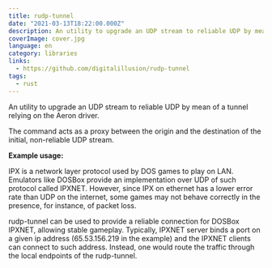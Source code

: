 ```yaml
---
title: rudp-tunnel
date: "2021-03-13T18:22:00.000Z"
description: An utility to upgrade an UDP stream to reliable UDP by mean of a tunnel relying on the Aeron driver.
coverImage: cover.jpg
language: en
category: libraries
links:
  - https://github.com/digitalillusion/rudp-tunnel
tags:
  - rust
---
```


An utility to upgrade an UDP stream to reliable UDP by mean of a tunnel relying on the Aeron driver.

The command acts as a proxy between the origin and the destination of the initial, non-reliable UDP stream.

**Example usage:**

IPX is a network layer protocol used by DOS games to play on LAN. Emulators like DOSBox provide an implementation over UDP of such protocol called IPXNET. However, since IPX on ethernet has a lower error rate than UDP on the internet, some games may not behave correctly in the presence, for instance, of packet loss.

rudp-tunnel can be used to provide a reliable connection for DOSBox IPXNET, allowing stable gameplay. Typically, IPXNET server binds a port on a given ip address (65.53.156.219 in the example) and the IPXNET clients can connect to such address. Instead, one would route the traffic through the local endpoints of the rudp-tunnel.
